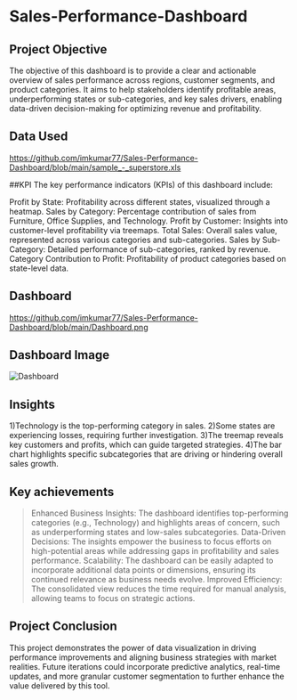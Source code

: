 # Sales-Performance-Dashboard
## Project Objective
The objective of this dashboard is to provide a clear and actionable overview of sales performance across regions, customer segments, and product categories. It aims to help stakeholders identify profitable areas, underperforming states or sub-categories, and key sales drivers, enabling data-driven decision-making for optimizing revenue and profitability.
## Data Used
https://github.com/imkumar77/Sales-Performance-Dashboard/blob/main/sample_-_superstore.xls

##KPI
The key performance indicators (KPIs) of this dashboard include:

Profit by State: Profitability across different states, visualized through a heatmap.
Sales by Category: Percentage contribution of sales from Furniture, Office Supplies, and Technology.
Profit by Customer: Insights into customer-level profitability via treemaps.
Total Sales: Overall sales value, represented across various categories and sub-categories.
Sales by Sub-Category: Detailed performance of sub-categories, ranked by revenue.
Category Contribution to Profit: Profitability of product categories based on state-level data.

## Dashboard
https://github.com/imkumar77/Sales-Performance-Dashboard/blob/main/Dashboard.png

## Dashboard Image
![Dashboard](https://github.com/user-attachments/assets/ee3b080f-b850-4f36-9f22-075a5e19b567)

## Insights
1)Technology is the top-performing category in sales.
2)Some states are experiencing losses, requiring further investigation.
3)The treemap reveals key customers and profits, which can guide targeted strategies.
4)The bar chart highlights specific subcategories that are driving or hindering overall sales growth.

## Key achievements
>Enhanced Business Insights: The dashboard identifies top-performing categories (e.g., Technology) and highlights areas of concern, such as underperforming states and low-sales subcategories.
>Data-Driven Decisions: The insights empower the business to focus efforts on high-potential areas while addressing gaps in profitability and sales performance.
>Scalability: The dashboard can be easily adapted to incorporate additional data points or dimensions, ensuring its continued relevance as business needs evolve.
>Improved Efficiency: The consolidated view reduces the time required for manual analysis, allowing teams to focus on strategic actions.

## Project Conclusion
This project demonstrates the power of data visualization in driving performance improvements and aligning business strategies with market realities. Future iterations could incorporate predictive analytics, real-time updates, and more granular customer segmentation to further enhance the value delivered by this tool.


